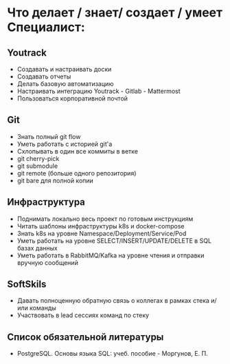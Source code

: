 # **Что делает / знает/ создает / умеет Специалист:**



## Youtrack

* Создавать и настраивать доски
* Создавать отчеты
* Делать базовую автоматизацию
* Настраивать интеграцию Youtrack - Gitlab - Mattermost
* Пользоваться корпоративной почтой

## Git

* Знать полный git flow
* Уметь работать с историей git'a
* Схлопывать в один все коммиты в ветке
* git cherry-pick
* git submodule
* git remote (больше одного репозитория)
* git bare для полной копии

## Инфраструктура

* Поднимать локально весь проект по готовым инструкциям
* Читать шаблоны инфраструктуры k8s и docker-compose
* Знать k8s на уровне Namespace/Deployment/Service/Pod
* Уметь работать на уровне SELECT/INSERT/UPDATE/DELETE в SQL базах данных
* Уметь работать в RabbitMQ/Kafka на уровне чтения и отправки вручную сообщений

## SoftSkils

* Давать полноценную обратную связь о коллегах в рамках стека и/или команды
* Участвовать в lead сессиях команд по стеку

## Список обязательной литературы

* PostgreSQL. Основы языка SQL: учеб. пособие - Моргунов, Е. П.